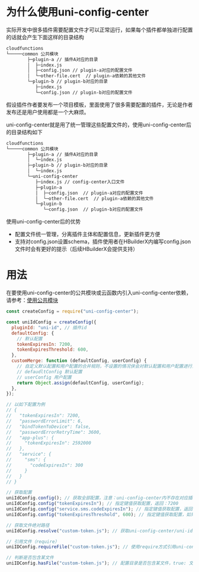 # 为什么使用uni-config-center

实际开发中很多插件需要配置文件才可以正常运行，如果每个插件都单独进行配置的话就会产生下面这样的目录结构

```bash
cloudfunctions
└─────common 公共模块
        ├─plugin-a // 插件A对应的目录
        │  ├─index.js
        │  ├─config.json // plugin-a对应的配置文件
        │  └─other-file.cert  // plugin-a依赖的其他文件
        └─plugin-b // plugin-b对应的目录
           ├─index.js
           └─config.json // plugin-b对应的配置文件
```

假设插件作者要发布一个项目模板，里面使用了很多需要配置的插件，无论是作者发布还是用户使用都是一个大麻烦。

uni-config-center就是用了统一管理这些配置文件的，使用uni-config-center后的目录结构如下

```bash
cloudfunctions
└─────common 公共模块
        ├─plugin-a // 插件A对应的目录
        │  └─index.js
        ├─plugin-b // plugin-b对应的目录
        │  └─index.js
        └─uni-config-center
           ├─index.js // config-center入口文件
           ├─plugin-a
           │  ├─config.json  // plugin-a对应的配置文件
           │  └─other-file.cert  // plugin-a依赖的其他文件
           └─plugin-b
              └─config.json  // plugin-b对应的配置文件
```

使用uni-config-center后的优势

- 配置文件统一管理，分离插件主体和配置信息，更新插件更方便
- 支持对config.json设置schema，插件使用者在HBuilderX内编写config.json文件时会有更好的提示（后续HBuilderX会提供支持）

# 用法

在要使用uni-config-center的公共模块或云函数内引入uni-config-center依赖，请参考：[使用公共模块](https://uniapp.dcloud.net.cn/uniCloud/cf-common)

```js
const createConfig = require("uni-config-center");

const uniIdConfig = createConfig({
  pluginId: "uni-id", // 插件id
  defaultConfig: {
    // 默认配置
    tokenExpiresIn: 7200,
    tokenExpiresThreshold: 600,
  },
  customMerge: function (defaultConfig, userConfig) {
    // 自定义默认配置和用户配置的合并规则，不设置的情况侠会对默认配置和用户配置进行深度合并
    // defaudltConfig 默认配置
    // userConfig 用户配置
    return Object.assign(defaultConfig, userConfig);
  },
});

// 以如下配置为例
// {
//   "tokenExpiresIn": 7200,
//   "passwordErrorLimit": 6,
//   "bindTokenToDevice": false,
//   "passwordErrorRetryTime": 3600,
//   "app-plus": {
//     "tokenExpiresIn": 2592000
//   },
//   "service": {
//     "sms": {
//       "codeExpiresIn": 300
//     }
//   }
// }

// 获取配置
uniIdConfig.config(); // 获取全部配置，注意：uni-config-center内不存在对应插件目录时会返回空对象
uniIdConfig.config("tokenExpiresIn"); // 指定键值获取配置，返回：7200
uniIdConfig.config("service.sms.codeExpiresIn"); // 指定键值获取配置，返回：300
uniIdConfig.config("tokenExpiresThreshold", 600); // 指定键值获取配置，如果不存在则取传入的默认值，返回：600

// 获取文件绝对路径
uniIdConfig.resolve("custom-token.js"); // 获取uni-config-center/uni-id/custom-token.js文件的路径

// 引用文件（require）
uniIDConfig.requireFile("custom-token.js"); // 使用require方式引用uni-config-center/uni-id/custom-token.js文件。文件不存在时返回undefined，文件内有其他错误导致require失败时会抛出错误。

// 判断是否包含某文件
uniIDConfig.hasFile("custom-token.js"); // 配置目录是否包含某文件，true: 文件存在，false: 文件不存在
```

